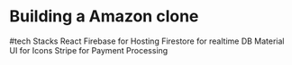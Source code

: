 # Building a Amazon clone


#tech Stacks
React
Firebase for Hosting
Firestore for realtime DB
Material UI for Icons
Stripe for Payment Processing
